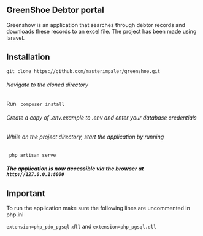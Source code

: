 

## GreenShoe Debtor portal

Greenshow is an application that searches through debtor records and downloads these records to an excel file. The project has been made using laravel.

## Installation

``git clone https://github.com/masterimpaler/greenshoe.git``

###### Navigate to the cloned directory
Run  `` composer install``

###### Create a copy of .env.example to .env and enter your database credentials

###### While on the project directory, start the application by running 
`` php artisan serve``

##### The application is now accessible via the browser at ``http://127.0.0.1:8000``



## Important

To run the application make sure the following lines are uncommented in php.ini

``extension=php_pdo_pgsql.dll`` and 
  ``extension=php_pgsql.dll``
